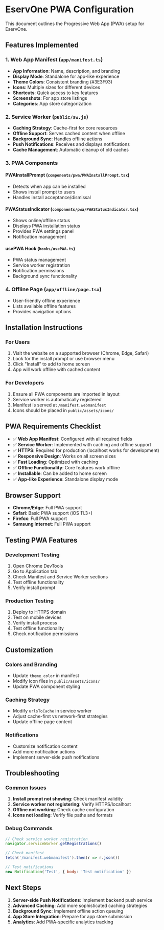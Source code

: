 # EservOne PWA Configuration

This document outlines the Progressive Web App (PWA) setup for EservOne.

## Features Implemented

### 1. Web App Manifest (`app/manifest.ts`)
- **App Information**: Name, description, and branding
- **Display Mode**: Standalone for app-like experience
- **Theme Colors**: Consistent branding (#3E3F93)
- **Icons**: Multiple sizes for different devices
- **Shortcuts**: Quick access to key features
- **Screenshots**: For app store listings
- **Categories**: App store categorization

### 2. Service Worker (`public/sw.js`)
- **Caching Strategy**: Cache-first for core resources
- **Offline Support**: Serves cached content when offline
- **Background Sync**: Handles offline actions
- **Push Notifications**: Receives and displays notifications
- **Cache Management**: Automatic cleanup of old caches

### 3. PWA Components

#### PWAInstallPrompt (`components/pwa/PWAInstallPrompt.tsx`)
- Detects when app can be installed
- Shows install prompt to users
- Handles install acceptance/dismissal

#### PWAStatusIndicator (`components/pwa/PWAStatusIndicator.tsx`)
- Shows online/offline status
- Displays PWA installation status
- Provides PWA settings panel
- Notification management

#### usePWA Hook (`hooks/usePWA.ts`)
- PWA status management
- Service worker registration
- Notification permissions
- Background sync functionality

### 4. Offline Page (`app/offline/page.tsx`)
- User-friendly offline experience
- Lists available offline features
- Provides navigation options

## Installation Instructions

### For Users
1. Visit the website on a supported browser (Chrome, Edge, Safari)
2. Look for the install prompt or use browser menu
3. Click "Install" to add to home screen
4. App will work offline with cached content

### For Developers
1. Ensure all PWA components are imported in layout
2. Service worker is automatically registered
3. Manifest is served at `/manifest.webmanifest`
4. Icons should be placed in `public/assets/icons/`

## PWA Requirements Checklist

- ✅ **Web App Manifest**: Configured with all required fields
- ✅ **Service Worker**: Implemented with caching and offline support
- ✅ **HTTPS**: Required for production (localhost works for development)
- ✅ **Responsive Design**: Works on all screen sizes
- ✅ **Fast Loading**: Optimized with caching
- ✅ **Offline Functionality**: Core features work offline
- ✅ **Installable**: Can be added to home screen
- ✅ **App-like Experience**: Standalone display mode

## Browser Support

- **Chrome/Edge**: Full PWA support
- **Safari**: Basic PWA support (iOS 11.3+)
- **Firefox**: Full PWA support
- **Samsung Internet**: Full PWA support

## Testing PWA Features

### Development Testing
1. Open Chrome DevTools
2. Go to Application tab
3. Check Manifest and Service Worker sections
4. Test offline functionality
5. Verify install prompt

### Production Testing
1. Deploy to HTTPS domain
2. Test on mobile devices
3. Verify install process
4. Test offline functionality
5. Check notification permissions

## Customization

### Colors and Branding
- Update `theme_color` in manifest
- Modify icon files in `public/assets/icons/`
- Update PWA component styling

### Caching Strategy
- Modify `urlsToCache` in service worker
- Adjust cache-first vs network-first strategies
- Update offline page content

### Notifications
- Customize notification content
- Add more notification actions
- Implement server-side push notifications

## Troubleshooting

### Common Issues
1. **Install prompt not showing**: Check manifest validity
2. **Service worker not registering**: Verify HTTPS/localhost
3. **Offline not working**: Check cache configuration
4. **Icons not loading**: Verify file paths and formats

### Debug Commands
```javascript
// Check service worker registration
navigator.serviceWorker.getRegistrations()

// Check manifest
fetch('/manifest.webmanifest').then(r => r.json())

// Test notifications
new Notification('Test', { body: 'Test notification' })
```

## Next Steps

1. **Server-side Push Notifications**: Implement backend push service
2. **Advanced Caching**: Add more sophisticated caching strategies
3. **Background Sync**: Implement offline action queuing
4. **App Store Integration**: Prepare for app store submission
5. **Analytics**: Add PWA-specific analytics tracking 